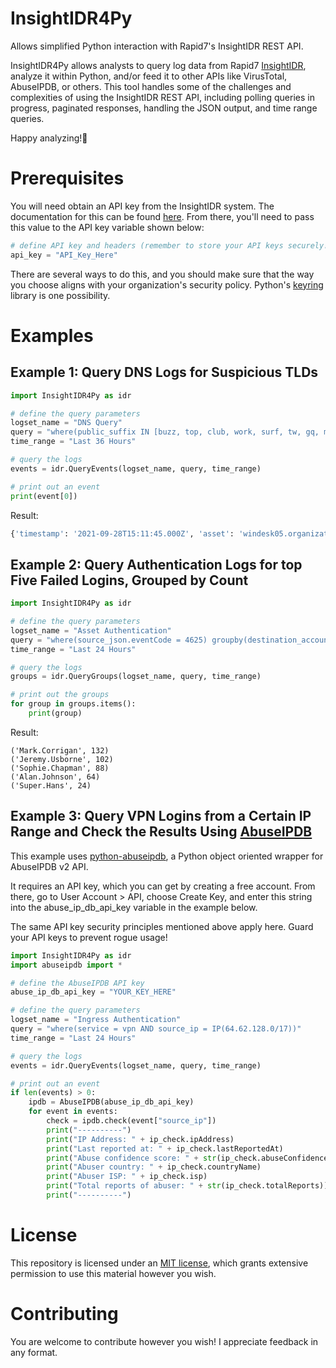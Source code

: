 # InsightIDR4Py
Allows simplified Python interaction with Rapid7's InsightIDR REST API.

InsightIDR4Py allows analysts to query log data from Rapid7 [InsightIDR](https://docs.rapid7.com/insightidr/), analyze it within Python, and/or feed it to other APIs like VirusTotal, AbuseIPDB, or others. This tool handles some of the challenges and complexities of using the InsightIDR REST API, including polling queries in progress, paginated responses, handling the JSON output, and time range queries.

Happy analyzing!:monocle_face:

# Prerequisites
You will need obtain an API key from the InsightIDR system. The documentation for this can be found [here](https://docs.rapid7.com/insight/managing-platform-api-keys/). From there, you'll need to pass this value to the API key variable shown below:
```python
# define API key and headers (remember to store your API keys securely!)
api_key = "API_Key_Here"
```
There are several ways to do this, and you should make sure that the way you choose aligns with your organization's security policy. Python's [keyring](https://pypi.org/project/keyring/) library is one possibility.

# Examples
## Example 1: Query DNS Logs for Suspicious TLDs
```python
import InsightIDR4Py as idr

# define the query parameters
logset_name = "DNS Query"
query = "where(public_suffix IN [buzz, top, club, work, surf, tw, gq, ml, cf, biz, tk, cam, xyz, bond])"
time_range = "Last 36 Hours"

# query the logs
events = idr.QueryEvents(logset_name, query, time_range)

# print out an event
print(event[0])

```
Result:
```python
{'timestamp': '2021-09-28T15:11:45.000Z', 'asset': 'windesk05.organization.com', 'source_address': '192.168.4.10', 'query': 'regulationprivilegescan.top', 'public_suffix': 'top', 'top_private_domain': 'regulationprivilegescan.top', 'query_type': 'A', 'source_data': '09/28/2021 8:11:45 AM 1480 PACKET  00000076ED1A0140 UDP Rcv 192.168.4.121   c3b3   Q [0001   D   NOERROR] A      (3)regulationprivilegescan(3)top(0)'}
```

## Example 2: Query Authentication Logs for top Five Failed Logins, Grouped by Count
```python
import InsightIDR4Py as idr

# define the query parameters
logset_name = "Asset Authentication"
query = "where(source_json.eventCode = 4625) groupby(destination_account) limit(5)"
time_range = "Last 24 Hours"

# query the logs
groups = idr.QueryGroups(logset_name, query, time_range)

# print out the groups
for group in groups.items():
    print(group)

```
Result:
```
('Mark.Corrigan', 132)
('Jeremy.Usborne', 102)
('Sophie.Chapman', 88)
('Alan.Johnson', 64)
('Super.Hans', 24)
```

## Example 3: Query VPN Logins from a Certain IP Range and Check the Results Using [AbuseIPDB](https://www.abuseipdb.com/)
This example uses [python-abuseipdb](https://github.com/meatyite/python-abuseipdb), a Python object oriented wrapper for AbuseIPDB v2 API. 

It requires an API key, which you can get by creating a free account. From there, go to User Account > API, choose Create Key, and enter this string into the abuse_ip_db_api_key variable in the example below.

The same API key security principles mentioned above apply here. Guard your API keys to prevent rogue usage!

```python
import InsightIDR4Py as idr
import abuseipdb import *

# define the AbuseIPDB API key
abuse_ip_db_api_key = "YOUR_KEY_HERE"

# define the query parameters
logset_name = "Ingress Authentication"
query = "where(service = vpn AND source_ip = IP(64.62.128.0/17))"
time_range = "Last 24 Hours"

# query the logs
events = idr.QueryEvents(logset_name, query, time_range)

# print out an event
if len(events) > 0:
    ipdb = AbuseIPDB(abuse_ip_db_api_key)
	for event in events:
	    check = ipdb.check(event["source_ip"])
	    print("----------")
	    print("IP Address: " + ip_check.ipAddress)
	    print("Last reported at: " + ip_check.lastReportedAt)
	    print("Abuse confidence score: " + str(ip_check.abuseConfidenceScore))
	    print("Abuser country: " + ip_check.countryName)
	    print("Abuser ISP: " + ip_check.isp)
	    print("Total reports of abuser: " + str(ip_check.totalReports))
	    print("----------")
```

# License
This repository is licensed under an [MIT license](https://github.com/mbabinski/InsightIDR4Py/blob/main/LICENSE), which grants extensive permission to use this material however you wish.

# Contributing
You are welcome to contribute however you wish! I appreciate feedback in any format.

